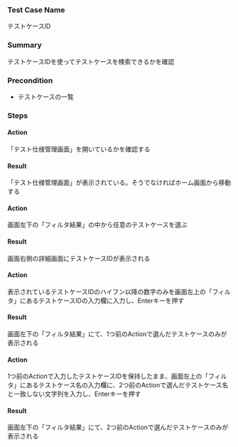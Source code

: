### Test Case Name
テストケースID

### Summary
テストケースIDを使ってテストケースを検索できるかを確認

### Precondition
* テストケースの一覧

### Steps

#### Action
「テスト仕様管理画面」を開いているかを確認する
#### Result
「テスト仕様管理画面」が表示されている。そうでなければホーム画面から移動する

#### Action
画面左下の「フィルタ結果」の中から任意のテストケースを選ぶ
#### Result
画面右側の詳細画面にテストケースIDが表示される

#### Action
表示されているテストケースIDのハイフン以降の数字のみを画面左上の「フィルタ」にあるテストケースIDの入力欄に入力し、Enterキーを押す
#### Result
画面左下の「フィルタ結果」にて、1つ前のActionで選んだテストケースのみが表示される

#### Action
1つ前のActionで入力したテストケースIDを保持したまま、画面左上の「フィルタ」にあるテストケース名の入力欄に、2つ前のActionで選んだテストケース名と一致しない文字列を入力し、Enterキーを押す
#### Result
画面左下の「フィルタ結果」にて、2つ前のActionで選んだテストケースのみが表示される
